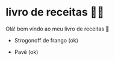 # livro de receitas :man_cook:

Olá! bem vindo ao meu livro de receitas :wave:

- Strogonoff de frango (ok)

- Pavê (ok)

   

